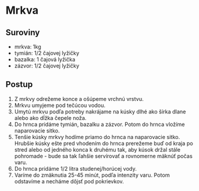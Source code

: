 # Mrkva

## Suroviny

- mrkva: 1kg
- tymián: 1/2 čajovej lyžičky
- bazalka: 1 čajová lyžička
- zázvor: 1/2 čajovej lyžičky

## Postup

1. Z mrkvy odrežeme konce a ošúpeme vrchnú vrstvu.
1. Mrkvu umyjeme pod tečúcou vodou.
1. Umytú mrkvu podľa potreby nakrájame na kúsky dlhé ako šírka dlane alebo ako dĺžka čepele noža.
1. Do hrnca pridáme tymián, bazalku a zázvor. Potom do hrnca vložíme naparovacie sitko.
1. Tenšie kúsky mrkvy hodíme priamo do hrnca na naparovacie sitko. Hrubšie kúsky ešte pred vhodením do hrnca prerežeme buď od kraja po stred alebo od jedného konca k druhému tak, aby kúsok držal stále pohromade - bude sa tak ľahšie servírovať a rovnomerne mäknúť počas varu.
1. Do hrnca pridáme 1/2 litra studenej/horúcej vody.
1. Varíme do zmäknutia 25-45 minút, podľa intenzity varu. Potom odstavíme a necháme dôjsť pod pokrievkov.
